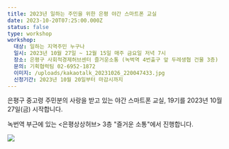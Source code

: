 ```yaml
---
title: 2023년 일하는 주민을 위한 은평 야간 스마트폰 교실
date: 2023-10-20T07:25:00.000Z
status: false
type: workshop
workshop:
  대상: 일하는 지역주민 누구나
  일시: 2023년 10월 27일 ~ 12월 15일 매주 금요일 저녁 7시
  장소: 은평구 사회적경제허브센터 즐거운소통 (녹벅역 4번출구 앞 두레생협 건물 3층)
  문의: 기획협력팀 02-6952-1872
  이미지: /uploads/kakaotalk_20231026_220047433.jpg
  신청기간: 2023년 10월 20일부터 마감시까지
---
```

<!--StartFragment-->

은평구 중고령 주민분의 사랑을 받고 있는 야간 스마트폰 교실, 19기를 2023년 10월 27일(금) 시작합니다.

녹번역 부근에 있는 <은평상상허브> 3층 "즐거운 소통"에서 진행합니다.<!--EndFragment-->

![](/uploads/kakaotalk_20231026_220047433.jpg)